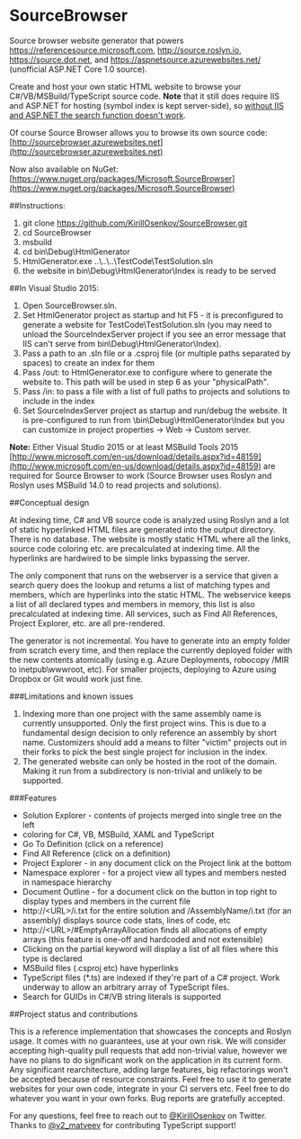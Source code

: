 # SourceBrowser
Source browser website generator that powers https://referencesource.microsoft.com, http://source.roslyn.io, https://source.dot.net, and https://aspnetsource.azurewebsites.net/ (unofficial ASP.NET Core 1.0 source).

Create and host your own static HTML website to browse your C#/VB/MSBuild/TypeScript source code. **Note** that it still does require IIS and ASP.NET for hosting (symbol index is kept server-side), so [without IIS and ASP.NET the search function doesn't work](https://github.com/KirillOsenkov/SourceBrowser/wiki/Why-does-generated-Html-still-require-a-server-side-ASP.NET-Web-API%3F).

Of course Source Browser allows you to browse its own source code:
[http://sourcebrowser.azurewebsites.net](http://sourcebrowser.azurewebsites.net)

Now also available on NuGet:
[https://www.nuget.org/packages/Microsoft.SourceBrowser](https://www.nuget.org/packages/Microsoft.SourceBrowser)

##Instructions:
 1. git clone https://github.com/KirillOsenkov/SourceBrowser.git
 2. cd SourceBrowser
 3. msbuild
 4. cd bin\Debug\HtmlGenerator
 5. HtmlGenerator.exe ..\\..\\..\TestCode\TestSolution.sln
 6. the website in bin\Debug\HtmlGenerator\Index is ready to be served

##In Visual Studio 2015:
 1. Open SourceBrowser.sln.
 2. Set HtmlGenerator project as startup and hit F5 - it is preconfigured to generate a website for TestCode\TestSolution.sln (you may need to unload the SourceIndexServer project if you see an error message that IIS can't serve from bin\Debug\HtmlGenerator\Index). 
 3. Pass a path to an .sln file or a .csproj file (or multiple paths separated by spaces) to create an index for them
 4. Pass /out:<path> to HtmlGenerator.exe to configure where to generate the website to. This path will be used in step 6 as your "physicalPath".
 5. Pass /in:<path> to pass a file with a list of full paths to projects and solutions to include in the index
 6. Set SourceIndexServer project as startup and run/debug the website. It is pre-configured to run from \bin\Debug\HtmlGenerator\Index but you can customize in project properties -> Web -> Custom server.

**Note:** Either Visual Studio 2015 or at least MSBuild Tools 2015 [http://www.microsoft.com/en-us/download/details.aspx?id=48159](http://www.microsoft.com/en-us/download/details.aspx?id=48159) are required for Source Browser to work (Source Browser uses Roslyn and Roslyn uses MSBuild 14.0 to read projects and solutions).

##Conceptual design

At indexing time, C# and VB source code is analyzed using Roslyn and a lot of static hyperlinked HTML files are generated into the output directory. There is no database. The website is mostly static HTML where all the links, source code coloring etc. are precalculated at indexing time. All the hyperlinks are hardwired to be simple links bypassing the server. 

The only component that runs on the webserver is a service that given a search query does the lookup and returns a list of matching types and members, which are hyperlinks into the static HTML. The webservice keeps a list of all declared types and members in memory, this list is also precalculated at indexing time. All services, such as Find All References, Project Explorer, etc. are all pre-rendered. 

The generator is not incremental. You have to generate into an empty folder from scratch every time, and then replace the currently deployed folder with the new contents atomically (using e.g. Azure Deployments, robocopy /MIR to inetpub\\wwwroot, etc). For smaller projects, deploying to Azure using Dropbox or Git would work just fine.

###Limitations and known issues
 1. Indexing more than one project with the same assembly name is currently unsupported. Only the first project wins. This is due to a fundamental design decision to only reference an assembly by short name. Customizers should add a means to filter "victim" projects out in their forks to pick the best single project for inclusion in the index.
 2. The generated website can only be hosted in the root of the domain. Making it run from a subdirectory is non-trivial and unlikely to be supported.

###Features
* Solution Explorer - contents of projects merged into single tree on the left
* coloring for C#, VB, MSBuild, XAML and TypeScript
* Go To Definition (click on a reference)
* Find All Reference (click on a definition)
* Project Explorer - in any document click on the Project link at the bottom
* Namespace explorer - for a project view all types and members nested in namespace hierarchy
* Document Outline - for a document click on the button in top right to display types and members in the current file
* http://\<URL>/i.txt for the entire solution and /AssemblyName/i.txt (for an assembly) displays source code stats, lines of code, etc
* http://\<URL>/#EmptyArrayAllocation finds all allocations of empty arrays (this feature is one-off and hardcoded and not extensible)
* Clicking on the partial keyword will display a list of all files where this type is declared
* MSBuild files (.csproj etc) have hyperlinks
* TypeScript files (*.ts) are indexed if they're part of a C# project. Work underway to allow an arbitrary array of TypeScript files.
* Search for GUIDs in C#/VB string literals is supported

##Project status and contributions

This is a reference implementation that showcases the concepts and Roslyn usage. It comes with no guarantees, use at your own risk. We will consider accepting high-quality pull requests that add non-trivial value, however we have no plans to do significant work on the application in its current form. Any significant rearchitecture, adding large features, big refactorings won't be accepted because of resource constraints. Feel free to use it to generate websites for your own code, integrate in your CI servers etc. Feel free to do whatever you want in your own forks. Bug reports are gratefully accepted.

For any questions, feel free to reach out to [@KirillOsenkov](https://twitter.com/KirillOsenkov) on Twitter. Thanks to [@v2_matveev](https://twitter.com/v2_matveev) for contributing TypeScript support!
